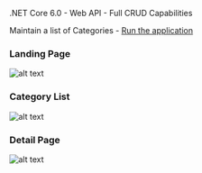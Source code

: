 .NET Core 6.0 - Web API - Full CRUD Capabilities

Maintain a list of Categories -  [Run the application](https://cdub-api-client.azurewebsites.net)


### Landing Page
<img src="" alt="alt text" Title="Landing Page">

### Category List
<img src="" alt="alt text" Title="Category List">

### Detail Page
<img src="" alt="alt text" Title="Detail Page">
